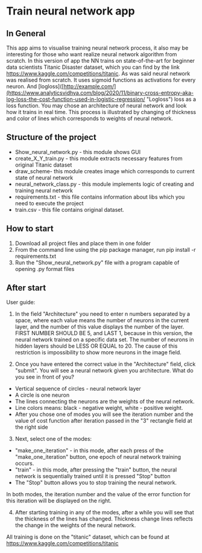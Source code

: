 # Train neural network app #

## In General ##
This app aims to visualise training neural network process, it also may be interesting for those who want realize neural network algorithm from scratch. In this version of app the NN trains on state-of-the-art for beginner data scientists Titanic Disaster dataset, which you can find by the 
link https://www.kaggle.com/competitions/titanic. As was said neural network was realised from scratch. It uses sigmoid functions as activations for every
neuron. And [logloss]([http://example.com/](https://www.analyticsvidhya.com/blog/2020/11/binary-cross-entropy-aka-log-loss-the-cost-function-used-in-logistic-regression/ "Logloss") loss as a loss function.
You may chose an architecture of neural network and look how it trains in real time. This process is illustrated by changing of thickness and color of lines which corresponds to weights of neural network.

## Structure of the project ##
* Show_neural_network.py - this module shows GUI
* create_X_Y_train.py - this module extracts necessary features from original Titanic dataset
* draw_scheme- this module creates image which corresponds to current state of neural network
* neural_network_class.py - this module implements logic of creating and training neural network
* requirements.txt - this file contains information about libs which you need to execute the project
* train.csv - this file contains original dataset.

## How to start ##
1) Download all project files and place them in one folder
2) From the command line using the pip package manager, run pip install -r requirements.txt
3) Run the "Show_neural_network.py" file with a program capable of opening .py format files

## After start ##
User guide:
1) In the field "Architecture" you need to enter n numbers separated by a space, where each value means the number of neurons in the current layer,
and the number of this value displays the number of the layer. FIRST NUMBER SHOULD BE 5, and LAST 1, because in this version, the neural network
trained on a specific data set. The number of neurons in hidden layers should be LESS OR EQUAL to 20. The cause of this restriction is impossibility
to show more neurons in the image field.

2) Once you have entered the correct value in the "Architecture" field, click "submit". You will see a neural network given
you architecture.
What do you see in front of you?
* Vertical sequence of circles - neural network layer
* A circle is one neuron
* The lines connecting the neurons are the weights of the neural network.
* Line colors means: black - negative weight, white - positive weight.
* After you chose one of modes you will see the iteration number and the value of cost function after iteration passed in the "3" rectangle field at the right side
  
3) Next, select one of the modes:
* "make_one_iteration" - in this mode, after each press of the "make_one_iteration" button, one epoch of neural network training occurs.
* "train" - in this mode, after pressing the "train" button, the neural network is sequentially trained until it is pressed
"Stop" button
* The "Stop" button allows you to stop training the neural network.

In both modes, the iteration number and the value of the error function for this iteration will be displayed on the right.

4) After starting training in any of the modes, after a while you will see that the thickness of the lines has changed. Thickness change
lines reflects the change in the weights of the neural network.

All training is done on the "titanic" dataset, which can be found at https://www.kaggle.com/competitions/titanic
